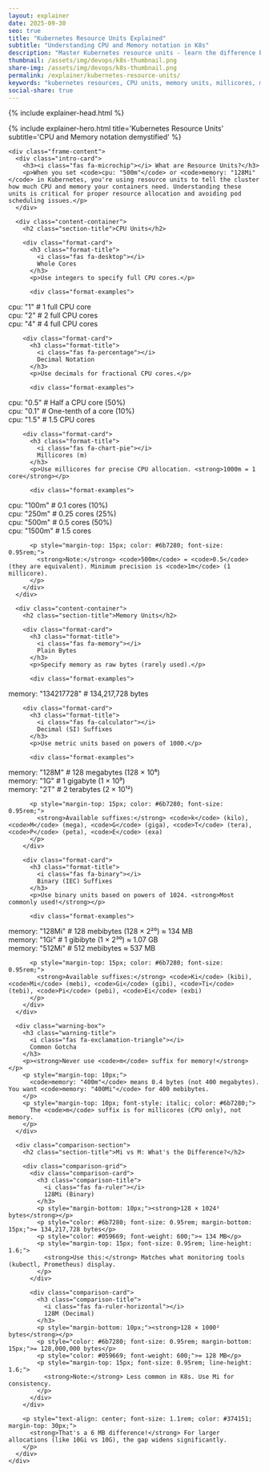 ```yaml
---
layout: explainer
date: 2025-09-30
seo: true
title: "Kubernetes Resource Units Explained"
subtitle: "Understanding CPU and Memory notation in K8s"
description: "Master Kubernetes resource units - learn the difference between millicores, cores, Mi, Gi, and other CPU and memory notations. Understand what 128Mi, 500m, and other resource values actually mean."
thumbnail: /assets/img/devops/k8s-thumbnail.png
share-img: /assets/img/devops/k8s-thumbnail.png
permalink: /explainer/kubernetes-resource-units/
keywords: "kubernetes resources, CPU units, memory units, millicores, mebibytes, k8s resource limits, kubernetes requests, Mi vs M, resource notation"
social-share: true
---
```


{% include explainer-head.html %}

<style>

/* Resource Comparison */
.resource-demo {
  background: linear-gradient(135deg, #f0f9ff 0%, #e0f2fe 100%);
  border: 2px solid #0ea5e9;
  border-radius: 12px;
  padding: 25px;
  margin-bottom: 20px;
}

.resource-title {
  color: #0c4a6e;
  font-size: 1.3rem;
  font-weight: 700;
  margin: 0 0 15px 0;
  display: flex;
  align-items: center;
  gap: 10px;
}

/* Format Cards */
.format-card {
  background: white;
  border: 2px solid #cbd5e1;
  border-radius: 12px;
  padding: 20px;
  margin-bottom: 15px;
  transition: all 0.3s ease;
  box-shadow: 0 4px 15px rgba(148, 163, 184, 0.1);
}

.format-card:hover {
  transform: translateY(-3px);
  box-shadow: 0 8px 25px rgba(148, 163, 184, 0.2);
}

.format-title {
  color: #334155;
  font-size: 1.2rem;
  font-weight: 700;
  margin: 0 0 10px 0;
}

.format-examples {
  background: #f8fafc;
  border-left: 4px solid #64748b;
  padding: 15px;
  border-radius: 4px;
  margin: 10px 0;
  font-family: 'Monaco', 'Menlo', 'Ubuntu Mono', monospace;
  font-size: 14px;
  line-height: 1.8;
}

/* Warning Box */
.warning-box {
  background: linear-gradient(135deg, #fef8f8 0%, #fdf2f2 100%);
  border: 2px solid #e5b4b4;
  border-radius: 12px;
  padding: 20px;
  margin: 30px 0;
}

.warning-title {
  color: #b91c1c;
  font-size: 1.2rem;
  font-weight: 700;
  margin: 0 0 10px 0;
}

/* Comparison Table */
.comparison-section {
  margin: 50px 0;
  padding: 40px;
  background: #f8fafc;
  border-radius: 16px;
  border: 2px solid #e2e8f0;
}

.comparison-grid {
  display: grid;
  grid-template-columns: 1fr 1fr;
  gap: 25px;
  margin: 30px 0;
}

.comparison-card {
  background: white;
  border: 2px solid #d1d5db;
  border-radius: 12px;
  padding: 25px;
  transition: all 0.3s ease;
}

.comparison-card:hover {
  transform: translateY(-3px);
  box-shadow: 0 8px 25px rgba(107, 114, 128, 0.2);
  border-color: #6b7280;
}

.comparison-title {
  color: #374151;
  font-size: 1.3rem;
  font-weight: 700;
  margin: 0 0 15px 0;
}

/* Code Block */
.code-block {
  background: #1e293b;
  color: #e2e8f0;
  padding: 25px;
  border-radius: 12px;
  font-family: 'Monaco', 'Menlo', 'Ubuntu Mono', 'Consolas', 'Courier New', monospace;
  font-size: 14px;
  line-height: 1.6;
  overflow-x: auto;
  margin: 20px 0;
  box-shadow: 0 4px 16px rgba(0, 0, 0, 0.3);
  border: 1px solid #334155;
}

/* Mobile Responsiveness */
@media (max-width: 768px) {
  body {
    padding: 10px !important;
  }
  
  .explainer-frame {
    margin: 0;
    border-radius: 12px;
  }
  
  .hero-title {
    font-size: 2.2rem;
  }
  
  .hero-subtitle {
    font-size: 1rem;
  }
  
  .hero-header {
    padding: 30px 20px;
  }
  
  .frame-content {
    padding: 20px 15px;
  }
  
  .comparison-grid {
    grid-template-columns: 1fr;
    gap: 20px;
  }
  
  .branding {
    position: static;
    display: inline-block;
    margin-bottom: 15px;
    font-size: 14px;
    padding: 8px 16px;
  }
  
  .section-title {
    font-size: 1.6rem;
  }
  
  .comparison-section {
    margin: 30px 0;
    padding: 25px 15px;
  }
  
  .code-block {
    font-size: 12px;
    padding: 15px;
  }
}

@media (max-width: 480px) {
  .hero-header {
    padding: 25px 15px;
  }
  
  .hero-title {
    font-size: 1.8rem;
    line-height: 1.2;
  }
  
  .hero-subtitle {
    font-size: 0.9rem;
  }
  
  .frame-content {
    padding: 15px 10px;
  }
  
  .intro-card {
    padding: 15px;
    margin-bottom: 25px;
  }
  
  .format-card {
    padding: 18px 15px;
  }
  
  .resource-demo {
    padding: 20px 15px;
  }
  
  .code-block {
    font-size: 11px;
    padding: 12px;
  }
  
  .section-title {
    font-size: 1.4rem;
    margin-bottom: 25px;
  }
}
</style>

<div class="explainer">
  <div class="explainer-frame">
    {% include explainer-hero.html title='Kubernetes Resource Units' subtitle='CPU and Memory notation demystified' %}
    
    <div class="frame-content">
      <div class="intro-card">
        <h3><i class="fas fa-microchip"></i> What are Resource Units?</h3>
        <p>When you set <code>cpu: "500m"</code> or <code>memory: "128Mi"</code> in Kubernetes, you're using resource units to tell the cluster how much CPU and memory your containers need. Understanding these units is critical for proper resource allocation and avoiding pod scheduling issues.</p>
      </div>

      <div class="content-container">
        <h2 class="section-title">CPU Units</h2>
        
        <div class="format-card">
          <h3 class="format-title">
            <i class="fas fa-desktop"></i>
            Whole Cores
          </h3>
          <p>Use integers to specify full CPU cores.</p>
          
          <div class="format-examples">
cpu: "1"     # 1 full CPU core<br>
cpu: "2"     # 2 full CPU cores<br>
cpu: "4"     # 4 full CPU cores
          </div>
        </div>
        
        <div class="format-card">
          <h3 class="format-title">
            <i class="fas fa-percentage"></i>
            Decimal Notation
          </h3>
          <p>Use decimals for fractional CPU cores.</p>
          
          <div class="format-examples">
cpu: "0.5"   # Half a CPU core (50%)<br>
cpu: "0.1"   # One-tenth of a core (10%)<br>
cpu: "1.5"   # 1.5 CPU cores
          </div>
        </div>
        
        <div class="format-card">
          <h3 class="format-title">
            <i class="fas fa-chart-pie"></i>
            Millicores (m)
          </h3>
          <p>Use millicores for precise CPU allocation. <strong>1000m = 1 core</strong></p>
          
          <div class="format-examples">
cpu: "100m"  # 0.1 cores (10%)<br>
cpu: "250m"  # 0.25 cores (25%)<br>
cpu: "500m"  # 0.5 cores (50%)<br>
cpu: "1500m" # 1.5 cores
          </div>
          
          <p style="margin-top: 15px; color: #6b7280; font-size: 0.95rem;">
            <strong>Note:</strong> <code>500m</code> = <code>0.5</code> (they are equivalent). Minimum precision is <code>1m</code> (1 millicore).
          </p>
        </div>
      </div>

      <div class="content-container">
        <h2 class="section-title">Memory Units</h2>
        
        <div class="format-card">
          <h3 class="format-title">
            <i class="fas fa-memory"></i>
            Plain Bytes
          </h3>
          <p>Specify memory as raw bytes (rarely used).</p>
          
          <div class="format-examples">
memory: "134217728"  # 134,217,728 bytes
          </div>
        </div>
        
        <div class="format-card">
          <h3 class="format-title">
            <i class="fas fa-calculator"></i>
            Decimal (SI) Suffixes
          </h3>
          <p>Use metric units based on powers of 1000.</p>
          
          <div class="format-examples">
memory: "128M"   # 128 megabytes (128 × 10⁶)<br>
memory: "1G"     # 1 gigabyte (1 × 10⁹)<br>
memory: "2T"     # 2 terabytes (2 × 10¹²)
          </div>
          
          <p style="margin-top: 15px; color: #6b7280; font-size: 0.95rem;">
            <strong>Available suffixes:</strong> <code>k</code> (kilo), <code>M</code> (mega), <code>G</code> (giga), <code>T</code> (tera), <code>P</code> (peta), <code>E</code> (exa)
          </p>
        </div>
        
        <div class="format-card">
          <h3 class="format-title">
            <i class="fas fa-binary"></i>
            Binary (IEC) Suffixes
          </h3>
          <p>Use binary units based on powers of 1024. <strong>Most commonly used!</strong></p>
          
          <div class="format-examples">
memory: "128Mi"  # 128 mebibytes (128 × 2²⁰) ≈ 134 MB<br>
memory: "1Gi"    # 1 gibibyte (1 × 2³⁰) ≈ 1.07 GB<br>
memory: "512Mi"  # 512 mebibytes ≈ 537 MB
          </div>
          
          <p style="margin-top: 15px; color: #6b7280; font-size: 0.95rem;">
            <strong>Available suffixes:</strong> <code>Ki</code> (kibi), <code>Mi</code> (mebi), <code>Gi</code> (gibi), <code>Ti</code> (tebi), <code>Pi</code> (pebi), <code>Ei</code> (exbi)
          </p>
        </div>
      </div>

      <div class="warning-box">
        <h3 class="warning-title">
          <i class="fas fa-exclamation-triangle"></i>
          Common Gotcha
        </h3>
        <p><strong>Never use <code>m</code> suffix for memory!</strong></p>
        <p style="margin-top: 10px;">
          <code>memory: "400m"</code> means 0.4 bytes (not 400 megabytes). You want <code>memory: "400Mi"</code> for 400 mebibytes.
        </p>
        <p style="margin-top: 10px; font-style: italic; color: #6b7280;">
          The <code>m</code> suffix is for millicores (CPU only), not memory.
        </p>
      </div>

      <div class="comparison-section">
        <h2 class="section-title">Mi vs M: What's the Difference?</h2>
        
        <div class="comparison-grid">
          <div class="comparison-card">
            <h3 class="comparison-title">
              <i class="fas fa-ruler"></i>
              128Mi (Binary)
            </h3>
            <p style="margin-bottom: 10px;"><strong>128 × 1024² bytes</strong></p>
            <p style="color: #6b7280; font-size: 0.95rem; margin-bottom: 15px;">= 134,217,728 bytes</p>
            <p style="color: #059669; font-weight: 600;">≈ 134 MB</p>
            <p style="margin-top: 15px; font-size: 0.95rem; line-height: 1.6;">
              <strong>Use this:</strong> Matches what monitoring tools (kubectl, Prometheus) display.
            </p>
          </div>
          
          <div class="comparison-card">
            <h3 class="comparison-title">
              <i class="fas fa-ruler-horizontal"></i>
              128M (Decimal)
            </h3>
            <p style="margin-bottom: 10px;"><strong>128 × 1000² bytes</strong></p>
            <p style="color: #6b7280; font-size: 0.95rem; margin-bottom: 15px;">= 128,000,000 bytes</p>
            <p style="color: #059669; font-weight: 600;">= 128 MB</p>
            <p style="margin-top: 15px; font-size: 0.95rem; line-height: 1.6;">
              <strong>Note:</strong> Less common in K8s. Use Mi for consistency.
            </p>
          </div>
        </div>
        
        <p style="text-align: center; font-size: 1.1rem; color: #374151; margin-top: 30px;">
          <strong>That's a 6 MB difference!</strong> For larger allocations (like 10Gi vs 10G), the gap widens significantly.
        </p>
      </div>
    </div>
  </div>
</div>

